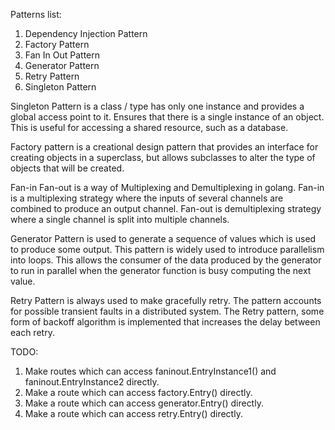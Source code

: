 Patterns list:
1. Dependency Injection Pattern
2. Factory Pattern
3. Fan In Out Pattern
4. Generator Pattern
5. Retry Pattern
6. Singleton Pattern

Singleton Pattern is a class / type has only one instance and provides a global access point to it.
Ensures that there is a single instance of an object. This is useful for accessing a shared resource, such as a database.

Factory pattern is a creational design pattern that provides an interface for creating objects in a superclass,
but allows subclasses to alter the type of objects that will be created.

Fan-in Fan-out is a way of Multiplexing and Demultiplexing in golang.
Fan-in is a multiplexing strategy where the inputs of several channels are combined to produce an output channel. 
Fan-out is demultiplexing strategy where a single channel is split into multiple channels.

Generator Pattern is used to generate a sequence of values which is used to produce some output.
This pattern is widely used to introduce parallelism into loops.
This allows the consumer of the data produced by the generator to run in parallel when the generator function is busy computing the next value.

Retry Pattern is always used to make gracefully retry.
The pattern accounts for possible transient faults in a distributed system.
The Retry pattern, some form of backoff algorithm is implemented that increases the delay between each retry.

TODO:
1. Make routes which can access faninout.EntryInstance1() and faninout.EntryInstance2 directly.
2. Make a route which can access factory.Entry() directly.
3. Make a route which can access generator.Entry() directly.
4. Make a route which can access retry.Entry() directly.